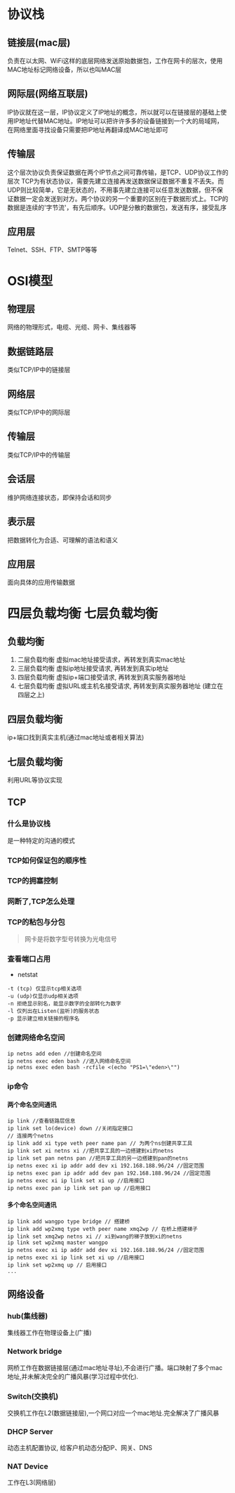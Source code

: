 # 协议栈
## 链接层(mac层)
负责在以太网、WiFi这样的底层网络发送原始数据包，工作在网卡的层次，使用MAC地址标记网络设备，所以也叫MAC层

## 网际层(网络互联层)
IP协议就在这一层，IP协议定义了IP地址的概念，所以就可以在链接层的基础上使用IP地址代替MAC地址。IP地址可以把许许多多的设备链接到一个大的局域网，在网络里面寻找设备只需要把IP地址再翻译成MAC地址即可

## 传输层
这个层次协议负责保证数据在两个IP节点之间可靠传输，是TCP、UDP协议工作的层次
TCP为有状态协议，需要先建立连接再发送数据保证数据不重复不丢失。而UDP则比较简单，它是无状态的，不用事先建立连接可以任意发送数据，但不保证数据一定会发送到对方。两个协议的另一个重要的区别在于数据形式上。TCP的数据是连续的'字节流'，有先后顺序。UDP是分散的数据包，发送有序，接受乱序

## 应用层
Telnet、SSH、FTP、SMTP等等

# OSI模型

## 物理层
网络的物理形式，电缆、光缆、网卡、集线器等

## 数据链路层 
类似TCP/IP中的链接层

## 网络层
类似TCP/IP中的网际层

## 传输层
类似TCP/IP中的传输层

## 会话层
维护网络连接状态，即保持会话和同步

## 表示层
把数据转化为合适、可理解的语法和语义

## 应用层
面向具体的应用传输数据

# 四层负载均衡 七层负载均衡

## 负载均衡
1. 二层负载均衡 虚拟mac地址接受请求，再转发到真实mac地址
2. 三层负载均衡 虚拟ip地址接受请求, 再转发到真实ip地址
3. 四层负载均衡 虚拟ip+端口接受请求, 再转发到真实服务器地址
4. 七层负载均衡 虚拟URL或主机名接受请求, 再转发到真实服务器地址 (建立在四层之上)
## 四层负载均衡
ip+端口找到真实主机(通过mac地址或者相关算法)

## 七层负载均衡
利用URL等协议实现


## TCP
### 什么是协议栈
是一种特定的沟通的模式

### TCP如何保证包的顺序性
### TCP的拥塞控制
### 网断了,TCP怎么处理
### TCP的粘包与分包

> 网卡是将数字型号转换为光电信号

### 查看端口占用
- netstat
```
-t (tcp) 仅显示tcp相关选项
-u (udp)仅显示udp相关选项
-n 拒绝显示别名，能显示数字的全部转化为数字
-l 仅列出在Listen(监听)的服务状态
-p 显示建立相关链接的程序名
```

### 创建网络命名空间
```
ip netns add eden //创建命名空间
ip netns exec eden bash //进入网络命名空间
ip netns exec eden bash -rcfile <(echo "PS1=\"eden>\"")
```

### ip命令
#### 两个命名空间通讯
```
ip link //查看链路层信息
ip link set lo(device) down //关闭指定接口
// 连接两个netns
ip link add xi type veth peer name pan // 为两个ns创建共享工具
ip link set xi netns xi //把共享工具的一边搭建到xi的netns
ip link set pan netns pan //把共享工具的另一边搭建到pan的netns
ip netns exec xi ip addr add dev xi 192.168.188.96/24 //固定范围
ip netns exec pan ip addr add dev pan 192.168.188.96/24 //固定范围
ip netns exec xi ip link set xi up //启用接口
ip netns exec pan ip link set pan up //启用接口
```

#### 多个命名空间通讯
```
ip link add wangpo type bridge // 搭建桥
ip link add wp2xmq type veth peer name xmq2wp // 在桥上搭建梯子
ip link set xmq2wp netns xi // xi到wang的梯子放到xi的netns
ip link set wp2xmq master wangpo
ip netns exec xi ip addr add dev xi 192.168.188.96/24 //固定范围
ip netns exec xi ip link set xi up //启用接口
ip link set wp2xmq up // 启用接口
...
```

## 网络设备
### hub(集线器)
集线器工作在物理设备上(广播)

### Network bridge
网桥工作在数据链接层(通过mac地址寻址),不会进行广播。端口映射了多个mac地址,并未解决完全的广播风暴(学习过程中优化).

### Switch(交换机)
交换机工作在L2(数据链接层),一个网口对应一个mac地址.完全解决了广播风暴

### DHCP Server 
动态主机配置协议, 给客户机动态分配IP、网关、DNS

### NAT Device
工作在L3(网络层)